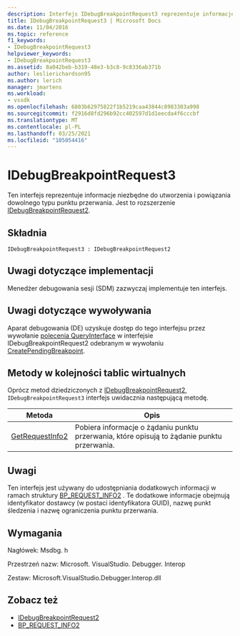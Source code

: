 ```yaml
---
description: Interfejs IDebugBreakpointRequest3 reprezentuje informacje niezbędne do utworzenia i powiązania dowolnego typu punktu przerwania.
title: IDebugBreakpointRequest3 | Microsoft Docs
ms.date: 11/04/2016
ms.topic: reference
f1_keywords:
- IDebugBreakpointRequest3
helpviewer_keywords:
- IDebugBreakpointRequest3
ms.assetid: 8a042beb-b319-48e3-b3c8-9c8336ab371b
author: leslierichardson95
ms.author: lerich
manager: jmartens
ms.workload:
- vssdk
ms.openlocfilehash: 6803b62975822f1b5219caa43844c8983303a998
ms.sourcegitcommit: f2916d8fd296b92cc402597d1d1eecda4f6cccbf
ms.translationtype: MT
ms.contentlocale: pl-PL
ms.lasthandoff: 03/25/2021
ms.locfileid: "105054416"
---
```

# <a name="idebugbreakpointrequest3"></a>IDebugBreakpointRequest3
Ten interfejs reprezentuje informacje niezbędne do utworzenia i powiązania dowolnego typu punktu przerwania. Jest to rozszerzenie [IDebugBreakpointRequest2](../../../extensibility/debugger/reference/idebugbreakpointrequest2.md).

## <a name="syntax"></a>Składnia

```
IDebugBreakpointRequest3 : IDebugBreakpointRequest2
```

## <a name="notes-for-implementers"></a>Uwagi dotyczące implementacji
 Menedżer debugowania sesji (SDM) zazwyczaj implementuje ten interfejs.

## <a name="notes-for-callers"></a>Uwagi dotyczące wywoływania
 Aparat debugowania (DE) uzyskuje dostęp do tego interfejsu przez wywołanie [polecenia QueryInterface](/cpp/atl/queryinterface) w interfejsie IDebugBreakpointRequest2 odebranym w wywołaniu [CreatePendingBreakpoint](../../../extensibility/debugger/reference/idebugengine2-creatependingbreakpoint.md).

## <a name="methods-in-vtable-order"></a>Metody w kolejności tablic wirtualnych
 Oprócz metod dziedziczonych z [IDebugBreakpointRequest2](../../../extensibility/debugger/reference/idebugbreakpointrequest2.md), `IDebugBreakpointRequest3` interfejs uwidacznia następującą metodę.

|Metoda|Opis|
|------------|-----------------|
|[GetRequestInfo2](../../../extensibility/debugger/reference/idebugbreakpointrequest3-getrequestinfo2.md)|Pobiera informacje o żądaniu punktu przerwania, które opisują to żądanie punktu przerwania.|

## <a name="remarks"></a>Uwagi
 Ten interfejs jest używany do udostępniania dodatkowych informacji w ramach struktury [BP_REQUEST_INFO2](../../../extensibility/debugger/reference/bp-request-info2.md) . Te dodatkowe informacje obejmują identyfikator dostawcy (w postaci identyfikatora GUID), nazwę punkt śledzenia i nazwę ograniczenia punktu przerwania.

## <a name="requirements"></a>Wymagania
 Nagłówek: Msdbg. h

 Przestrzeń nazw: Microsoft. VisualStudio. Debugger. Interop

 Zestaw: Microsoft.VisualStudio.Debugger.Interop.dll

## <a name="see-also"></a>Zobacz też
- [IDebugBreakpointRequest2](../../../extensibility/debugger/reference/idebugbreakpointrequest2.md)
- [BP_REQUEST_INFO2](../../../extensibility/debugger/reference/bp-request-info2.md)
